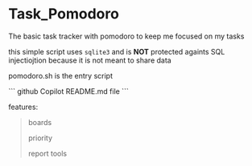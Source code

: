 # Task_Pomodoro

The basic task tracker with pomodoro to keep me focused on my tasks

this simple script uses `sqlite3` and is **NOT** protected againts SQL injectiojtion because it is not meant to share data

pomodoro.sh is the entry script

\`\`\` github Copilot README.md file \`\`\`

features:

> boards
>
> priority
>
> report tools
